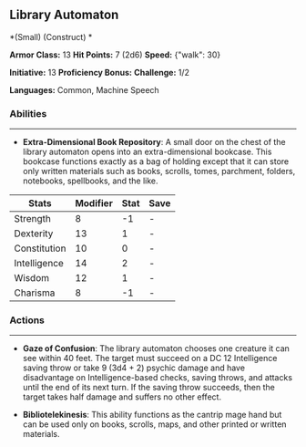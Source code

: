 ## Library Automaton
*(Small) (Construct) *

**Armor Class:** 13
**Hit Points:** 7 (2d6)
**Speed:** {"walk": 30}

**Initiative:** 13
**Proficiency Bonus:**
**Challenge:** 1/2

**Languages:** Common, Machine Speech

### Abilities
 --- 
- **Extra-Dimensional Book Repository**: A small door on the chest of the library automaton opens into an extra-dimensional bookcase. This bookcase functions exactly as a bag of holding except that it can store only written materials such as books, scrolls, tomes, parchment, folders, notebooks, spellbooks, and the like.



| Stats | Modifier | Stat | Save
| ---- | ---- | ---- | ---- |
| Strength | 8 | -1 | - |
| Dexterity | 13 | 1 | - |
| Constitution | 10 | 0 | - |
| Intelligence | 14 | 2 | - |
| Wisdom | 12 | 1 | - |
| Charisma | 8 | -1 | - |

### Actions
 --- 
- **Gaze of Confusion**: The library automaton chooses one creature it can see within 40 feet. The target must succeed on a DC 12 Intelligence saving throw or take 9 (3d4 + 2) psychic damage and have disadvantage on Intelligence-based checks, saving throws, and attacks until the end of its next turn. If the saving throw succeeds, then the target takes half damage and suffers no other effect.

- **Bibliotelekinesis**: This ability functions as the cantrip mage hand but can be used only on books, scrolls, maps, and other printed or written materials.

